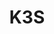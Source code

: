 ---
title: K3S
categories:
  - other
docs:
  - id: java
    url: https://www.testcontainers.org/modules/k3s/
    example: |
      ```java
      var k3s = new K3sContainer(DockerImageName.parse("rancher/k3s:v1.21.3-k3s1"));
      k3s.start();
      ```
  - id: go
    url: https://golang.testcontainers.org/modules/k3s/
    example: |
      ```go
      k3sContainer, err := k3s.RunContainer(ctx, testcontainers.WithImage("docker.io/rancher/k3s:v1.27.1-k3s1"))
      ```
  - id: dotnet
    url: https://www.nuget.org/packages/Testcontainers.K3s
    example: |
      ```csharp
      var k3sConainter = new K3sBuilder()
        .WithImage("rancher/k3s:v1.26.2-k3s1")
        .Build();
      await k3sConainter.StartAsync();
      ```
description: |
  K3s is a highly available, certified Kubernetes distribution designed for production workloads in unattended, resource-constrained, remote locations or inside IoT appliances.
---